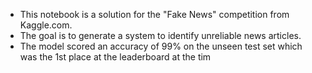 - This notebook is a solution for the "Fake News" competition from Kaggle.com. 
- The goal is to generate a system to identify unreliable news articles. 
- The model scored an accuracy of 99% on the unseen test set which was the 1st place at the leaderboard at the tim
